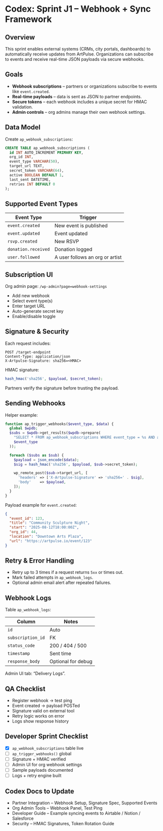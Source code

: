 # Codex: Sprint J1 – Webhook + Sync Framework

## Overview
This sprint enables external systems (CRMs, city portals, dashboards) to automatically receive updates from ArtPulse. Organizations can subscribe to events and receive real-time JSON payloads via secure webhooks.

## Goals
- **Webhook subscriptions** – partners or organizations subscribe to events like `event.created`.
- **Real-time payloads** – data is sent as JSON to partner endpoints.
- **Secure tokens** – each webhook includes a unique secret for HMAC validation.
- **Admin controls** – org admins manage their own webhook settings.

## Data Model
Create `ap_webhook_subscriptions`:

```sql
CREATE TABLE ap_webhook_subscriptions (
  id INT AUTO_INCREMENT PRIMARY KEY,
  org_id INT,
  event_type VARCHAR(50),
  target_url TEXT,
  secret_token VARCHAR(64),
  active BOOLEAN DEFAULT 1,
  last_sent DATETIME,
  retries INT DEFAULT 0
);
```

## Supported Event Types
| Event Type | Trigger |
|------------|---------|
| `event.created` | New event is published |
| `event.updated` | Event updated |
| `rsvp.created`  | New RSVP |
| `donation.received` | Donation logged |
| `user.followed` | A user follows an org or artist |

## Subscription UI
Org admin page: `/wp-admin?page=webhook-settings`
- Add new webhook
- Select event type(s)
- Enter target URL
- Auto-generate secret key
- Enable/disable toggle

## Signature & Security
Each request includes:

```http
POST /target-endpoint
Content-Type: application/json
X-Artpulse-Signature: sha256=<HMAC>
```

HMAC signature:

```php
hash_hmac('sha256', $payload, $secret_token);
```

Partners verify the signature before trusting the payload.

## Sending Webhooks
Helper example:

```php
function ap_trigger_webhooks($event_type, $data) {
  global $wpdb;
  $subs = $wpdb->get_results($wpdb->prepare(
    "SELECT * FROM ap_webhook_subscriptions WHERE event_type = %s AND active = 1",
    $event_type
  ));

  foreach ($subs as $sub) {
    $payload = json_encode($data);
    $sig = hash_hmac('sha256', $payload, $sub->secret_token);

    wp_remote_post($sub->target_url, [
      'headers' => ['X-Artpulse-Signature' => 'sha256=' . $sig],
      'body'    => $payload,
    ]);
  }
}
```

Payload example for `event.created`:

```json
{
  "event_id": 123,
  "title": "Community Sculpture Night",
  "start": "2025-08-12T18:00:00Z",
  "org_id": 44,
  "location": "Downtown Arts Plaza",
  "url": "https://artpulse.io/event/123"
}
```

## Retry & Error Handling
- Retry up to 3 times if a request returns `5xx` or times out.
- Mark failed attempts in `ap_webhook_logs`.
- Optional admin email alert after repeated failures.

## Webhook Logs
Table `ap_webhook_logs`:

| Column | Notes |
|-------|------|
| `id` | Auto |
| `subscription_id` | FK |
| `status_code` | 200 / 404 / 500 |
| `timestamp` | Sent time |
| `response_body` | Optional for debug |

Admin UI tab: “Delivery Logs”.

## QA Checklist
- Register webhook → test ping
- Event created → payload POSTed
- Signature valid on external tool
- Retry logic works on error
- Logs show response history

## Developer Sprint Checklist
- [x] `ap_webhook_subscriptions` table live
- [ ] `ap_trigger_webhooks()` global
- [ ] Signature + HMAC verified
- [ ] Admin UI for org webhook settings
- [ ] Sample payloads documented
- [ ] Logs + retry engine built

## Codex Docs to Update
- Partner Integration – Webhook Setup, Signature Spec, Supported Events
- Org Admin Tools – Webhook Panel, Test Ping
- Developer Guide – Example syncing events to Airtable / Notion / Salesforce
- Security – HMAC Signatures, Token Rotation Guide
